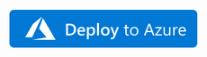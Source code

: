 
[![Deploy To Azure](https://raw.githubusercontent.com/Azure/azure-quickstart-templates/master/1-CONTRIBUTION-GUIDE/images/deploytoazure.svg?sanitize=true)](https://portal.azure.com/#create/Microsoft.Template/uri/https%3A%2F%2Fraw%2Egithubusercontent%2Ecom%2FPUNCH%2DCyber%2FAzure%2DPublic%2Fmain%2FMasterDeploymentPackage%2FAzureMasterDeployment%2Ejson/createUIDefinitionUri/https%3A%2F%2Fraw%2Egithubusercontent%2Ecom%2FPUNCH%2DCyber%2FAzure%2DPublic%2Fmain%2FMasterDeploymentPackage%2FCustomUITemplate%2Ejson)
